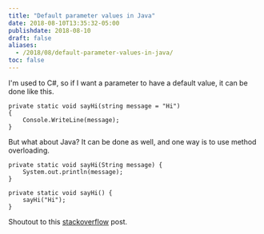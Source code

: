 ```yaml
---
title: "Default parameter values in Java"
date: 2018-08-10T13:35:32-05:00
publishdate: 2018-08-10
draft: false
aliases:
  - /2018/08/default-parameter-values-in-java/
toc: false
---
```


I'm used to C#, so if I want a parameter to have a default value, it can be done like this. 

```
private static void sayHi(string message = "Hi") 
{
    Console.WriteLine(message);
}
```

But what about Java? It can be done as well, and one way is to use method overloading. 

```
private static void sayHi(String message) {
    System.out.println(message);
}

private static void sayHi() {
    sayHi("Hi");
}
```

Shoutout to this [stackoverflow](https://stackoverflow.com/questions/997482/does-java-support-default-parameter-values) post. 
